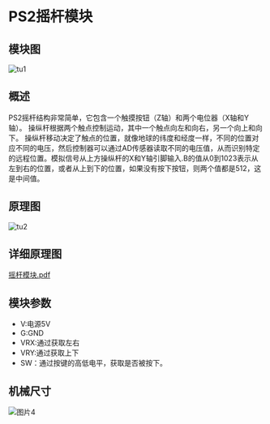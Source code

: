 # PS2摇杆模块

## 模块图

![tu1](I:\GIT_kallen\基础输入模块\摇杆实验模块\picture\tu1.png)

## 概述

​       PS2摇杆结构非常简单，它包含一个触摸按钮（Z轴）和两个电位器（X轴和Y轴）。 操纵杆根据两个触点控制运动，其中一个触点向左和向右，另一个向上和向下。 操纵杆移动决定了触点的位置，就像地球的纬度和经度一样，不同的位置对应不同的电压，然后控制器可以通过AD传感器读取不同的电压值，从而识别特定的远程位置。模拟信号从上方操纵杆的X和Y轴引脚输入.B的值从0到1023表示从左到右的位置，或者从上到下的位置，如果没有按下按钮，则两个值都是512，这是中间值。

## 原理图

![tu2](I:\GIT_kallen\基础输入模块\摇杆实验模块\picture\tu2.png)

## 详细原理图

 [摇杆模块.pdf](摇杆模块.pdf) 

## 模块参数

* V:电源5V
* G:GND
* VRX:通过获取左右
* VRY:通过获取上下
* SW：通过按键的高低电平，获取是否被按下。

## 机械尺寸

![图片4](I:\GIT_kallen\基础输入模块\摇杆实验模块\picture\图片4.png)